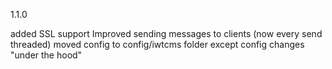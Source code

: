 1.1.0

added SSL support
Improved sending messages to clients (now every send threaded)
moved config to config/iwtcms folder except config
changes "under the hood"